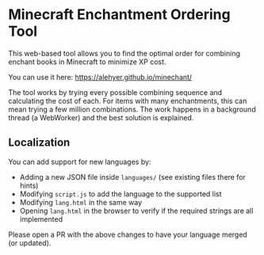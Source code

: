 # Minecraft Enchantment Ordering Tool

This web-based tool allows you to find the optimal order for combining enchant books in Minecraft to minimize XP cost.

You can use it here: https://alehyer.github.io/minechant/

The tool works by trying every possible combining sequence and calculating the cost of each.
For items with many enchantments, this can mean trying a few million combinations.
The work happens in a background thread (a WebWorker) and the best solution is explained.


## Localization

You can add support for new languages by:

* Adding a new JSON file inside `languages/` (see existing files there for hints)
* Modifying `script.js` to add the language to the supported list
* Modifying `lang.html` in the same way
* Opening `lang.html` in the browser to verify if the required strings are all implemented

Please open a PR with the above changes to have your language merged (or updated).
